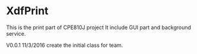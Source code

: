# XdfPrint
This is the print part of CPE810J project
It include GUI part and background service.

V0.0.1 11/3/2016 create the initial class for team.